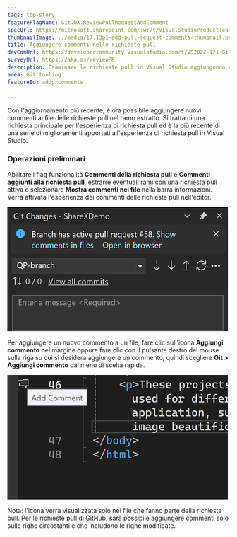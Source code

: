 ```yaml
---
tags: top-story
featureFlagName: Git.UX.ReviewPullRequestAddComment
specUrl: https://microsoft.sharepoint.com/:w:/t/VisualStudioProductTeam/EdF1b2Q6ENlPtBi9sTug6CkBTewteQ9kiMuHpprvsaqmcw?e=Cr8rXF
thumbnailImage: ../media/17.13p1-add-pull-request-comments-thumbnail.png
title: Aggiungere commenti nelle richieste pull
devComUrl: https://developercommunity.visualstudio.com/t/VS2022-171-Git-Pull-Request-is-gone/1576559
surveyUrl: https://aka.ms/reviewPR
description: Esaminare le richieste pull in Visual Studio aggiungendo nuovi commenti ai file nel ramo estratto.
area: Git tooling
featureId: addprcomments

---
```



Con l'aggiornamento più recente, è ora possibile aggiungere nuovi commenti ai file delle richieste pull nel ramo estratto. Si tratta di una richiesta principale per l'esperienza di richiesta pull ed è la più recente di una serie di miglioramenti apportati all'esperienza di richiesta pull in Visual Studio.

### Operazioni preliminari

Abilitare i flag funzionalità **Commenti della richiesta pull** e **Commenti aggiunti alla richiesta pull**, estrarre eventuali rami con una richiesta pull attiva e selezionare **Mostra commenti nei file** nella barra informazioni. Verrà attivata l'esperienza dei commenti delle richieste pull nell'editor.

![Visualizzare la notifica dei commenti delle richieste pull](../media/17.11p1-view-pull-request-comments-thumbnail.png)

Per aggiungere un nuovo commento a un file, fare clic sull'icona **Aggiungi commento** nel margine oppure fare clic con il pulsante destro del mouse sulla riga su cui si desidera aggiungere un commento, quindi scegliere **Git > Aggiungi commento** dal menu di scelta rapida.

![Icona Aggiungere un commento nella richiesta pull](../media/17.13p1-add-pull-request-comments-thumbnail.png)

Nota: l'icona verrà visualizzata solo nei file che fanno parte della richiesta pull. Per le richieste pull di GitHub, sarà possibile aggiungere commenti solo sulle righe circostanti e che includono le righe modificate.
